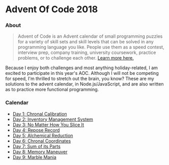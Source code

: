 # Advent Of Code 2018

### About
>Advent of Code is an Advent calendar of small programming puzzles for a variety of skill sets and skill levels that can be solved in any programming language you like. People use them as a speed contest, interview prep, company training, university coursework, practice problems, or to challenge each other.
[Learn more here.](https://adventofcode.com/2018/about)


Because I enjoy both challenges and most anything holiday-related, I am excited to participate in this year's AOC. Although I will not be competing for speed, I'm thrilled to stretch out the brain, you know? These are my solutions to the advent calendar, in Node.js/JavaScript, and are also written as to practice more functional programming.

### Calendar

- [Day 1: Chronal Calibration](day1-chronal-calibration/)
- [Day 2: Inventory Management System](day2-inventory-mgmt-system/)
- [Day 3: No Matter How You Slice It](day3-no-matter-how-you-slice-it/)
- [Day 4: Repose Record](day4-repose-record/)
- [Day 5: Alchemical Reduction](day5-alchemical-reduction/)
- [Day 6: Chronal Coordinates](day6-chronal-coordinates/)
- [Day 7: Sum of its Parts](day7-sum-of-its-parts/)
- [Day 8: Memory Maneuver](day8-memory-maneuver/)
- [Day 9: Marble Mania](day9-marble-mania/)
